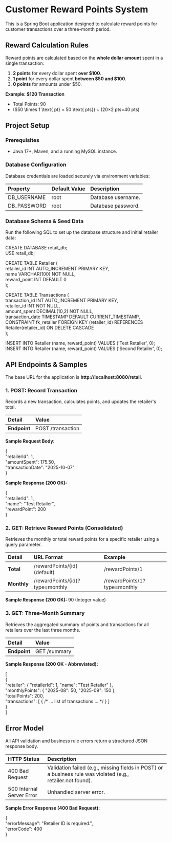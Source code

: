 # **Customer Reward Points System**

This is a Spring Boot application designed to calculate reward points for customer transactions over a three-month period.

## **Reward Calculation Rules**

Reward points are calculated based on the **whole dollar amount** spent in a single transaction:

1. **2 points** for every dollar spent **over $100**.  
2. **1 point** for every dollar spent **between $50 and $100**.  
3. **0 points** for amounts under $50.

**Example: $120 Transaction**

* Total Points: 90  
* ($50 \\times 1 \\text{ pt} \= 50 \\text{ pts}) \+ (20×2 pts=40 pts)

## **Project Setup**

### **Prerequisites**

* Java 17+, Maven, and a running MySQL instance.

### **Database Configuration**

Database credentials are loaded securely via environment variables:

| Property | Default Value | Description |
| :---- | :---- | :---- |
| DB\_USERNAME | root | Database username. |
| DB\_PASSWORD | root | Database password. |

### **Database Schema & Seed Data**

Run the following SQL to set up the database structure and initial retailer data:

CREATE DATABASE retail\_db;  
USE retail\_db;

CREATE TABLE Retailer (  
    retailer\_id INT AUTO\_INCREMENT PRIMARY KEY,  
    name VARCHAR(100) NOT NULL,  
    reward\_point INT DEFAULT 0  
);

CREATE TABLE Transactions (  
    transaction\_id INT AUTO\_INCREMENT PRIMARY KEY,  
    retailer\_id INT NOT NULL,  
    amount\_spent DECIMAL(10,2) NOT NULL,  
    transaction\_date TIMESTAMP DEFAULT CURRENT\_TIMESTAMP,  
    CONSTRAINT fk\_retailer FOREIGN KEY (retailer\_id) REFERENCES Retailer(retailer\_id) ON DELETE CASCADE  
);

INSERT INTO Retailer (name, reward\_point) VALUES ('Test Retailer', 0);  
INSERT INTO Retailer (name, reward\_point) VALUES ('Second Retailer', 0);

## **API Endpoints & Samples**

The base URL for the application is **http://localhost:8080/retail**.

### **1\. POST: Record Transaction**

Records a new transaction, calculates points, and updates the retailer's total.

| Detail | Value |
| :---- | :---- |
| **Endpoint** | POST /transaction |

**Sample Request Body:**

{  
    "retailerId": 1,  
    "amountSpent": 175.50,  
    "transactionDate": "2025-10-07"  
}

**Sample Response (200 OK):**

{  
    "retailerId": 1,  
    "name": "Test Retailer",  
    "rewardPoint": 200  
}

### **2\. GET: Retrieve Reward Points (Consolidated)**

Retrieves the monthly or total reward points for a specific retailer using a query parameter.

| Detail | URL Format | Example |
| :---- | :---- | :---- |
| **Total** | /rewardPoints/{id} (default) | /rewardPoints/1 |
| **Monthly** | /rewardPoints/{id}?type=monthly | /rewardPoints/1?type=monthly |

**Sample Response (200 OK):** 90 (Integer value)

### **3\. GET: Three-Month Summary**

Retrieves the aggregated summary of points and transactions for all retailers over the last three months.

| Detail | Value |
| :---- | :---- |
| **Endpoint** | GET /summary |

**Sample Response (200 OK \- Abbreviated):**

\[  
    {  
        "retailer": { "retailerId": 1, "name": "Test Retailer" },  
        "monthlyPoints": { "2025-08": 50, "2025-09": 150 },  
        "totalPoints": 200,  
        "transactions": \[ { /\* ... list of transactions ... \*/ } \]  
    }  
\]

## **Error Model**

All API validation and business rule errors return a structured JSON response body.

| HTTP Status | Description |
| :---- | :---- |
| 400 Bad Request | Validation failed (e.g., missing fields in POST) or a business rule was violated (e.g., retailer.not.found). |
| 500 Internal Server Error | Unhandled server error. |

**Sample Error Response (400 Bad Request):**

{  
    "errorMessage": "Retailer ID is required.",  
    "errorCode": 400  
}  
